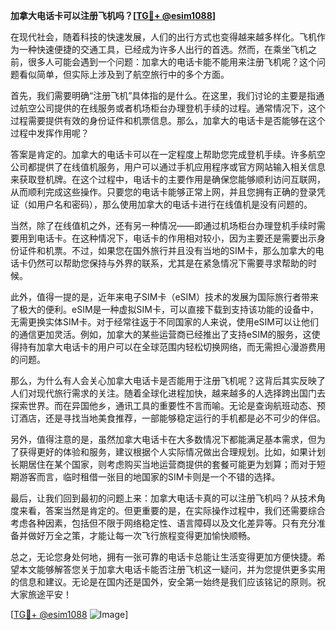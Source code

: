 **加拿大电话卡可以注册飞机吗？[[TG💪+ @esim1088](https://t.me/s/esim1088)]**

在现代社会，随着科技的快速发展，人们的出行方式也变得越来越多样化。飞机作为一种快速便捷的交通工具，已经成为许多人出行的首选。然而，在乘坐飞机之前，很多人可能会遇到一个问题：加拿大的电话卡能不能用来注册飞机呢？这个问题看似简单，但实际上涉及到了航空旅行中的多个方面。

首先，我们需要明确“注册飞机”具体指的是什么。在这里，我们讨论的主要是指通过航空公司提供的在线服务或者机场柜台办理登机手续的过程。通常情况下，这个过程需要提供有效的身份证件和机票信息。那么，加拿大的电话卡是否能够在这个过程中发挥作用呢？

答案是肯定的。加拿大的电话卡可以在一定程度上帮助您完成登机手续。许多航空公司都提供了在线值机服务，用户可以通过手机应用程序或官方网站输入相关信息来获取登机牌。在这个过程中，电话卡的主要作用是确保您能够顺利访问互联网，从而顺利完成这些操作。只要您的电话卡能够正常上网，并且您拥有正确的登录凭证（如用户名和密码），那么使用加拿大的电话卡进行在线值机是没有问题的。

当然，除了在线值机之外，还有另一种情况——即通过机场柜台办理登机手续时需要用到电话卡。在这种情况下，电话卡的作用相对较小，因为主要还是需要出示身份证件和机票。不过，如果您在国外旅行并且没有当地的SIM卡，那么加拿大的电话卡仍然可以帮助您保持与外界的联系，尤其是在紧急情况下需要寻求帮助的时候。

此外，值得一提的是，近年来电子SIM卡（eSIM）技术的发展为国际旅行者带来了极大的便利。eSIM是一种虚拟SIM卡，可以直接下载到支持该功能的设备中，无需更换实体SIM卡。对于经常往返于不同国家的人来说，使用eSIM可以让他们的通信更加灵活。例如，加拿大的某些运营商已经推出了支持eSIM的服务，这使得持有加拿大电话卡的用户可以在全球范围内轻松切换网络，而无需担心漫游费用的问题。

那么，为什么有人会关心加拿大电话卡是否能用于注册飞机呢？这背后其实反映了人们对现代旅行需求的关注。随着全球化进程加快，越来越多的人选择跨出国门去探索世界。而在异国他乡，通讯工具的重要性不言而喻。无论是查询航班动态、预订酒店，还是寻找当地美食推荐，一部能够稳定运行的手机都是必不可少的伴侣。

另外，值得注意的是，虽然加拿大电话卡在大多数情况下都能满足基本需求，但为了获得更好的体验和服务，建议根据个人实际情况做出合理规划。比如，如果计划长期居住在某个国家，则考虑购买当地运营商提供的套餐可能更为划算；而对于短期游客而言，临时租借一张目的地国家的SIM卡则是一个不错的选择。

最后，让我们回到最初的问题上来：加拿大电话卡真的可以注册飞机吗？从技术角度来看，答案当然是肯定的。但更重要的是，在实际操作过程中，我们还需要综合考虑各种因素，包括但不限于网络稳定性、语言障碍以及文化差异等。只有充分准备并做好万全之策，才能让每一次飞行旅程变得更加愉快顺畅。

总之，无论您身处何地，拥有一张可靠的电话卡总能让生活变得更加方便快捷。希望本文能够解答您关于加拿大电话卡能否注册飞机这一疑问，并为您提供更多实用的信息和建议。无论是在国内还是国外，安全第一始终是我们应该铭记的原则。祝大家旅途平安！

[[TG💪+ @esim1088](https://t.me/s/esim1088) ![Image](https://i.postimg.cc/4NQfJmqS/Snipaste-2025-05-13-00-14-12.png)]
